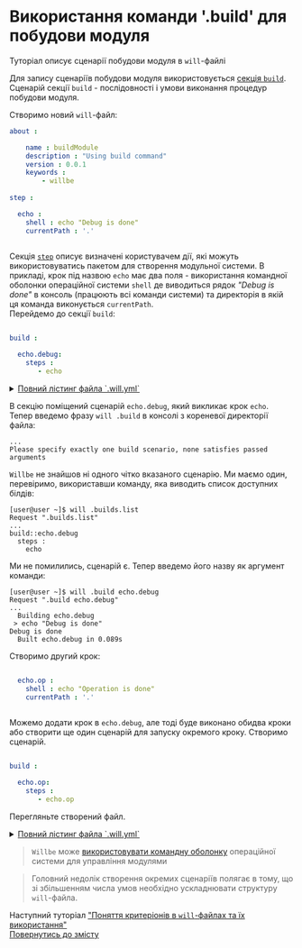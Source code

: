 # Використання команди '.build' для побудови модуля

Туторіал описує сценарії побудови модуля в `will`-файлі

<a name="module-by-build">  
    
Для запису сценаріїв побудови модуля використовується [cекція `build`](WillFileComposition.ukr.md#build). Сценарій секції `build` - послідовності і умови виконання процедур побудови модуля.  

Створимо новий `will`-файл:

```yaml
about :

    name : buildModule
    description : "Using build command"
    version : 0.0.1
    keywords :
        - willbe
        
step :

  echo :
    shell : echo "Debug is done"
    currentPath : '.'
    
```

Секція [`step`](WillFileStructure.ukr.md#step) описує визначені користувачем дії, які можуть використовуватись пакетом для створення модульної системи. В прикладі, крок під назвою `echo` має два поля - використання командної оболонки  операційної системи `shell` де виводиться рядок _"Debug is done"_ в консоль (працюють всі команди системи) та директорія в якій ця команда виконується `currentPath`.  
Перейдемо до секції `build`:
    
```yaml

build :

  echo.debug:
    steps :
       - echo

```

<details>
  <summary><u>Повний лістинг файла `.will.yml`</u></summary>

```yaml

about :

    name : buildModule
    description : "Using build command"
    version : 0.0.1
    keywords :
        - willbe
        
step :

  echo :
    shell : echo "Debug is done"
    currentPath : '.'
    
build :

  echo.debug:
    steps :
       - echo

```

</details>

В секцію поміщений сценарій `echo.debug`, який викликає крок `echo`. 
Тепер введемо фразу `will .build` в консолі з кореневої директорії файла:

```
...
Please specify exactly one build scenario, none satisfies passed arguments

```

`Willbe` не знайшов ні одного чітко вказаного сценарію. Ми маємо один, перевіримо, використавши команду, яка виводить список доступних білдів:

```
[user@user ~]$ will .builds.list
Request ".builds.list"
...
build::echo.debug
  steps : 
    echo

```

Ми не помилились, сценарій є. Тепер введемо його назву як аргумент команди:

```
[user@user ~]$ will .build echo.debug
Request ".build echo.debug"
...
  Building echo.debug
 > echo "Debug is done"
Debug is done
  Built echo.debug in 0.089s

```

Створимо другий крок:

```yaml

  echo.op :
    shell : echo "Operation is done"
    currentPath : '.'
        
```

Можемо додати крок в `echo.debug`, але тоді буде виконано обидва кроки або створити ще один сценарій для запуску окремого кроку. Створимо сценарій. 

```yaml

build :

  echo.op:
    steps :
       - echo.op

```

Перегляньте створений файл.
<details>
  <summary><u>Повний лістинг файла `.will.yml`</u></summary>

```yaml

about :

    name : buildModuleWithCriterion
    description : "Output of various phrases using criterions"
    version : 0.0.1
    keywords :
        - willbe
        
step :

  echo :
    shell : echo "Debug is done"
    currentPath : '.'
        
  echo.op :
    shell : echo "Operation is done"
    currentPath : '.'    

build :

  echo.debug:
    steps :
       - echo
       
  echo.op:
    steps :
       - echo.op       

```

</details>

> `Willbe` може [використовувати командну оболонку](#shell-resource) операційної системи для управління модулями

> Головний недолік створення окремих сценаріїв полягає в тому, що зі збільшенням числа умов необхідно ускладнювати структуру `will`-файла.  

Наступний туторіал ["Поняття критеріонів в `will`-файлах та їх використання"](CriterionsInWillFile.ukr.md)  
[Повернутись до змісту](Topics.ukr.md)